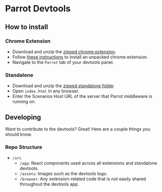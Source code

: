 # Parrot Devtools

## How to install

### Chrome Extension
* Download and unzip the [zipped chrome extension](https://stash.aexp.com/stash/users/jcros8/repos/parrot/browse/packages/parrot-devtools/parrot-devtools-chrome-extension.zip).
* Follow [these instructions](https://developer.chrome.com/extensions/getstarted#unpacked) to install an unpacked chrome extension.
* Navigate to the `Parrot` tab of your devtools panel.

### Standalone

* Download and unzip the [zipped standalone folder](https://stash.aexp.com/stash/users/jcros8/repos/parrot/browse/packages/parrot-devtools/parrot-devtools.zip)
* Open `index.html` in any browser.
* Enter the Scenarios Host URL of the server that Parrot middleware is running on.

## Developing
Want to contribute to the devtools?  Great!  Here are a couple things you should know.

### Repo Structure

* `/src`
	* `/app`: React components used across all extensions and standalone devtools.
	* `/assets`: Images such as the devtools logo.
	* `/browser`: Any extension-related code that is not easily shared throughout the devtools app.
